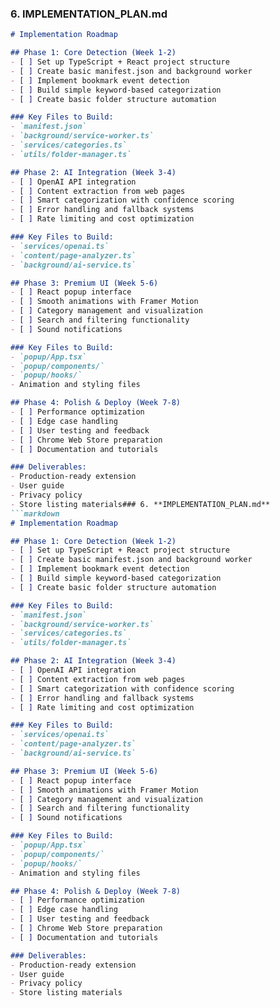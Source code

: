 ### 6. **IMPLEMENTATION_PLAN.md**
```markdown
# Implementation Roadmap

## Phase 1: Core Detection (Week 1-2)
- [ ] Set up TypeScript + React project structure
- [ ] Create basic manifest.json and background worker
- [ ] Implement bookmark event detection
- [ ] Build simple keyword-based categorization
- [ ] Create basic folder structure automation

### Key Files to Build:
- `manifest.json`
- `background/service-worker.ts`
- `services/categories.ts`
- `utils/folder-manager.ts`

## Phase 2: AI Integration (Week 3-4)
- [ ] OpenAI API integration
- [ ] Content extraction from web pages
- [ ] Smart categorization with confidence scoring
- [ ] Error handling and fallback systems
- [ ] Rate limiting and cost optimization

### Key Files to Build:
- `services/openai.ts`
- `content/page-analyzer.ts`
- `background/ai-service.ts`

## Phase 3: Premium UI (Week 5-6)
- [ ] React popup interface
- [ ] Smooth animations with Framer Motion
- [ ] Category management and visualization
- [ ] Search and filtering functionality
- [ ] Sound notifications

### Key Files to Build:
- `popup/App.tsx`
- `popup/components/`
- `popup/hooks/`
- Animation and styling files

## Phase 4: Polish & Deploy (Week 7-8)
- [ ] Performance optimization
- [ ] Edge case handling
- [ ] User testing and feedback
- [ ] Chrome Web Store preparation
- [ ] Documentation and tutorials

### Deliverables:
- Production-ready extension
- User guide
- Privacy policy
- Store listing materials### 6. **IMPLEMENTATION_PLAN.md**
```markdown
# Implementation Roadmap

## Phase 1: Core Detection (Week 1-2)
- [ ] Set up TypeScript + React project structure
- [ ] Create basic manifest.json and background worker
- [ ] Implement bookmark event detection
- [ ] Build simple keyword-based categorization
- [ ] Create basic folder structure automation

### Key Files to Build:
- `manifest.json`
- `background/service-worker.ts`
- `services/categories.ts`
- `utils/folder-manager.ts`

## Phase 2: AI Integration (Week 3-4)
- [ ] OpenAI API integration
- [ ] Content extraction from web pages
- [ ] Smart categorization with confidence scoring
- [ ] Error handling and fallback systems
- [ ] Rate limiting and cost optimization

### Key Files to Build:
- `services/openai.ts`
- `content/page-analyzer.ts`
- `background/ai-service.ts`

## Phase 3: Premium UI (Week 5-6)
- [ ] React popup interface
- [ ] Smooth animations with Framer Motion
- [ ] Category management and visualization
- [ ] Search and filtering functionality
- [ ] Sound notifications

### Key Files to Build:
- `popup/App.tsx`
- `popup/components/`
- `popup/hooks/`
- Animation and styling files

## Phase 4: Polish & Deploy (Week 7-8)
- [ ] Performance optimization
- [ ] Edge case handling
- [ ] User testing and feedback
- [ ] Chrome Web Store preparation
- [ ] Documentation and tutorials

### Deliverables:
- Production-ready extension
- User guide
- Privacy policy
- Store listing materials